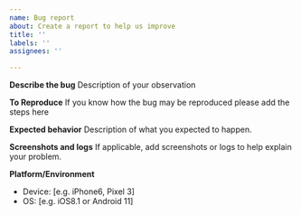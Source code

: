 ```yaml
---
name: Bug report
about: Create a report to help us improve
title: ''
labels: ''
assignees: ''

---
```


**Describe the bug**
Description of your observation

**To Reproduce**
If you know how the bug may be reproduced please add the steps here

**Expected behavior**
Description of what you expected to happen. 

**Screenshots and logs**
If applicable, add screenshots or logs to help explain your problem.

**Platform/Environment**
 - Device: [e.g. iPhone6, Pixel 3]
 - OS: [e.g. iOS8.1 or Android 11]
